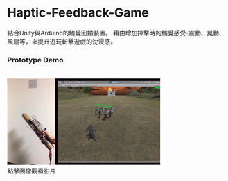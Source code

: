 # Haptic-Feedback-Game
結合Unity與Arduino的觸覺回饋裝置。 藉由增加揮擊時的觸覺感受-震動、晃動、風扇等，來提升遊玩斬擊遊戲的沈浸感。 

### Prototype Demo

<br> <a href="https://youtu.be/RIxzJvocYMM" target="_blank"><img src="https://github.com/jaydenjian/Haptic-Feedback-Game/blob/master/media/%E5%9C%96%E7%89%87%201.png" 
width=70% /></a>
<br> 點擊圖像觀看影片
<br>
